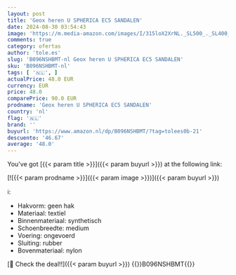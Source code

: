 ```yaml
---
layout: post
title: 'Geox heren U SPHERICA EC5 SANDALEN'
date: 2024-08-30 03:54:43
image: 'https://m.media-amazon.com/images/I/315loX2XrNL._SL500_._SL400_.jpg'
comments: true
category: ofertas
author: 'tole.es'
slug: 'B096NSHBMT-nl Geox heren U SPHERICA EC5 SANDALEN'
sku: 'B096NSHBMT-nl'
tags: [ '🇳🇱', ]
actualPrice: 48.0 EUR
currency: EUR
price: 48.0
comparePrice: 90.0 EUR
prodname: 'Geox heren U SPHERICA EC5 SANDALEN'
country: 'nl'
flag: '🇳🇱'
brand: ''
buyurl: 'https://www.amazon.nl/dp/B096NSHBMT/?tag=tolees0b-21'
descuento: '46.67'
average: '48.0'
---
```


You've got [{{< param title >}}]({{< param buyurl >}}) at the following link:

[![{{< param prodname >}}]({{< param image >}})]({{< param buyurl >}})

ℹ️:

- Hakvorm: geen hak
- Materiaal: textiel
- Binnenmateriaal: synthetisch
- Schoenbreedte: medium
- Voering: ongevoerd
- Sluiting: rubber
- Bovenmateriaal: nylon

[🛒 Check the deal!!]({{< param buyurl >}})
{{<world>}}B096NSHBMT{{</world>}}
